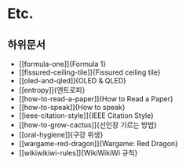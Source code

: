 # Etc.

## 하위문서

- [[formula-one]]{Formula 1}
- [[fissured-ceiling-tile]]{Fissured ceiling tile}
- [[oled-and-qled]]{OLED & QLED}
- [[entropy]]{엔트로피}
- [[how-to-read-a-paper]]{How to Read a Paper}
- [[how-to-speak]]{How to speak}
- [[ieee-citation-style]]{IEEE Citation Style}
- [[how-to-grow-cactus]]{선인장 기르는 방법}
- [[oral-hygiene]]{구강 위생}
- [[wargame-red-dragon]]{Wargame: Red Dragon}
- [[wikiwikiwi-rules]]{WikiWikiWi 규칙}
